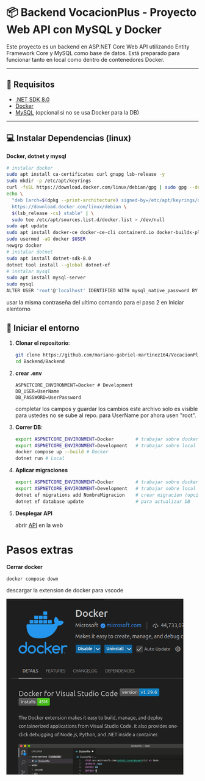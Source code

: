 # 📦 Backend VocacionPlus - Proyecto Web API con MySQL y Docker

Este proyecto es un backend en ASP.NET Core Web API utilizando Entity Framework Core y MySQL como base de datos. Está preparado para funcionar tanto en local como dentro de contenedores Docker.

---

## 📁 Requisitos

- [.NET SDK 8.0](https://dotnet.microsoft.com/download/dotnet/8.0)
- [Docker](https://www.docker.com/)
- [MySQL](https://www.mysql.com/downloads/) (opcional si no se usa Docker para la DB)

---

## 💻 Instalar Dependencias (linux)

**Docker, dotnet y mysql**
```bash
# instalar docker
sudo apt install ca-certificates curl gnupg lsb-release -y
sudo mkdir -p /etc/apt/keyrings
curl -fsSL https://download.docker.com/linux/debian/gpg | sudo gpg --dearmor -o /etc/apt/keyrings/docker.gpg
echo \
  "deb [arch=$(dpkg --print-architecture) signed-by=/etc/apt/keyrings/docker.gpg] \
  https://download.docker.com/linux/debian \
  $(lsb_release -cs) stable" | \
  sudo tee /etc/apt/sources.list.d/docker.list > /dev/null
sudo apt update
sudo apt install docker-ce docker-ce-cli containerd.io docker-buildx-plugin docker-compose-plugin -y
sudo usermod -aG docker $USER
newgrp docker
# instalar dotnet
sudo apt install dotnet-sdk-8.0
dotnet tool install --global dotnet-ef
# instalar mysql
sudo apt install mysql-server
sudo mysql
ALTER USER 'root'@'localhost' IDENTIFIED WITH mysql_native_password BY 'contraseña';
```
usar la misma contraseña del ultimo comando para el paso 2 en Iniciar elentorno
## 🚀 Iniciar el entorno

1. **Clonar el repositorio**:
   ```bash
   git clone https://github.com/mariano-gabriel-martinez164/VocacionPlus.git
   cd Backend/Backend
   ```
2. **crear .env**
    ```.env
    ASPNETCORE_ENVIRONMENT=Docker # Development
    DB_USER=UserName
    DB_PASSWORD=UserPassword
    ```
    completar los campos y guardar los cambios este archivo solo es visible para ustedes no se sube al repo. para UserName por ahora usen "root".
3. **Correr DB**:
   ```bash
   export ASPNETCORE_ENVIRONMENT=Docker        # trabajar sobre docker
   export ASPNETCORE_ENVIRONMENT=Development   # trabajar sobre local
   docker compose up --build # Docker
   dotnet run # Local
   ```
4. **Aplicar migraciones**

    ```bash
    export ASPNETCORE_ENVIRONMENT=Docker        # trabajar sobre docker
    export ASPNETCORE_ENVIRONMENT=Development   # trabajar sobre local
    dotnet ef migrations add NombreMigracion    # crear migracion (opcional)
    dotnet ef database update                   # para actualizar DB
    ```
5. **Desplegar API**
    
    abrir [API](http://localhost:5000/) en la web

# Pasos extras

**Cerrar docker**
```bash
docker compose down
```

descargar la extension de docker para vscode

![DockerExtension](../../img/DockerExtension.png)